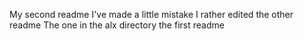 My second readme
I've  made a little mistake
I rather edited the other readme
The one in the alx directory
the first readme
